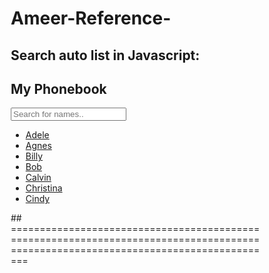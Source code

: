 # Ameer-Reference-

## Search auto list in Javascript:

<!DOCTYPE html>
<html>
<head>
<meta name="viewport" content="width=device-width, initial-scale=1">
<style>
* {
  box-sizing: border-box;
}

#myInput {
  background-image: url('/css/searchicon.png');
  background-position: 10px 12px;
  background-repeat: no-repeat;
  width: 100%;
  font-size: 16px;
  padding: 12px 20px 12px 40px;
  border: 1px solid #ddd;
  margin-bottom: 12px;
}

#myUL {
  list-style-type: none;
  padding: 0;
  margin: 0;
}

#myUL li a {
  border: 1px solid #ddd;
  margin-top: -1px; /* Prevent double borders */
  background-color: #f6f6f6;
  padding: 12px;
  text-decoration: none;
  font-size: 18px;
  color: black;
  display: block
}

#myUL li a:hover:not(.header) {
  background-color: #eee;
}
</style>
</head>
<body>

<h2>My Phonebook</h2>

<input type="text" id="myInput" onkeyup="myFunction()" placeholder="Search for names.." title="Type in a name">

<ul id="myUL">
  <li><a href="#">Adele</a></li>
  <li><a href="#">Agnes</a></li>

  <li><a href="#">Billy</a></li>
  <li><a href="#">Bob</a></li>

  <li><a href="#">Calvin</a></li>
  <li><a href="#">Christina</a></li>
  <li><a href="#">Cindy</a></li>
</ul>

<script>
function myFunction() {
    var input, filter, ul, li, a, i, txtValue;
    input = document.getElementById("myInput");
    filter = input.value.toUpperCase();
    ul = document.getElementById("myUL");
    li = ul.getElementsByTagName("li");
    for (i = 0; i < li.length; i++) {
        a = li[i].getElementsByTagName("a")[0];
        txtValue = a.textContent || a.innerText;
        if (txtValue.toUpperCase().indexOf(filter) > -1) {
            li[i].style.display = "";
        } else {
            li[i].style.display = "none";
        }
    }
}
</script>

</body>
</html> ##
====================================================================================================================================

